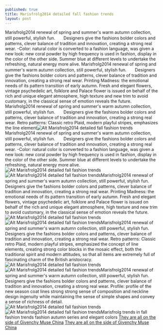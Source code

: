 ```yaml
---
published: true
title: Marisfrolg2014 detailed fall fashion trends
layout: post
---
```

Marisfrolg2014 renewal of spring and summer\'s warm autumn collection, still powerful, stylish fun.　　Designers give the fashions bolder colors and patterns, clever balance of tradition and innovation, creating a strong real wear. -Color: natural color is converted to a fashion language, was given a new look: new coral powder by high frequency is used in fashion, display in the color of the other side. Summer blue at different levels to undertake the refreshing, natural energy more alive. Marisfrolg2014 renewal of spring and summer\'s warm autumn collection, still powerful, stylish fun.　　Designers give the fashions bolder colors and patterns, clever balance of tradition and innovation, creating a strong real wear. Printing Madness: the emotional needs of its pattern transition of early autumn. Fresh and elegant flowers, vintage psychedelic art, folklore and Palace flower is issued on behalf of the rich and unique elegant atmosphere, high texture and new trim to avoid customary, in the classical sense of emotion reveals the future. Marisfrolg2014 renewal of spring and summer\'s warm autumn collection, still powerful, stylish fun.　　Designers give the fashions bolder colors and patterns, clever balance of tradition and innovation, creating a strong real wear. Retro patterns: Classic retro Plaid, modern playful stripes, emphasizes the line element![Alt Marisfrolg2014 detailed fall fashion trends](https://c1.staticflickr.com/1/631/22823324510_03de1c4ba0_b.jpg)Marisfrolg2014 renewal of spring and summer\'s warm autumn collection, still powerful, stylish fun.　　Designers give the fashions bolder colors and patterns, clever balance of tradition and innovation, creating a strong real wear. -Color: natural color is converted to a fashion language, was given a new look: new coral powder by high frequency is used in fashion, display in the color of the other side. Summer blue at different levels to undertake the refreshing, natural energy more alive.![Alt Marisfrolg2014 detailed fall fashion trends](https://c1.staticflickr.com/1/652/22725025937_0d07a4ab22_b.jpg)![Alt Marisfrolg2014 detailed fall fashion trends](https://c2.staticflickr.com/6/5756/22823342160_d1b9165da2_b.jpg)Marisfrolg2014 renewal of spring and summer\'s warm autumn collection, still powerful, stylish fun.　　Designers give the fashions bolder colors and patterns, clever balance of tradition and innovation, creating a strong real wear. Printing Madness: the emotional needs of its pattern transition of early autumn. Fresh and elegant flowers, vintage psychedelic art, folklore and Palace flower is issued on behalf of the rich and unique elegant atmosphere, high texture and new trim to avoid customary, in the classical sense of emotion reveals the future.![Alt Marisfrolg2014 detailed fall fashion trends](https://c2.staticflickr.com/6/5819/22725044327_05c53dd3e9_b.jpg)![Alt Marisfrolg2014 detailed fall fashion trends](https://c1.staticflickr.com/1/600/22823360930_54cbaa881b_b.jpg)Marisfrolg2014 renewal of spring and summer\'s warm autumn collection, still powerful, stylish fun.　　Designers give the fashions bolder colors and patterns, clever balance of tradition and innovation, creating a strong real wear. Retro patterns: Classic retro Plaid, modern playful stripes, emphasized the concept of line elements, creating strong color blocks in the mosaic effect, both the traditional spirit and modern attitudes, so that all items are extremely full of fascinating charm of the British aristocracy.![Alt Marisfrolg2014 detailed fall fashion trends](https://c1.staticflickr.com/1/664/22522329863_c0d8608d69_b.jpg)![Alt Marisfrolg2014 detailed fall fashion trends](https://c1.staticflickr.com/1/699/22725072917_2dcb3e1bdb_b.jpg)Marisfrolg2014 renewal of spring and summer\'s warm autumn collection, still powerful, stylish fun.　　Designers give the fashions bolder colors and patterns, clever balance of tradition and innovation, creating a strong real wear. Profile: profile of the new season coat lines strong strong sense of composition and neckline design ingenuity while maintaining the sense of simple shapes and convey a sense of richness of detail.![Alt Marisfrolg2014 detailed fall fashion trends](https://c2.staticflickr.com/6/5654/22751284569_bbfb5e253a_b.jpg)![Alt Marisfrolg2014 detailed fall fashion trends](https://c1.staticflickr.com/1/712/23129591112_abc6d3659b_z.jpg)Marisfrolg trends in fall fashion trends fashion autumn series and elegant colors [They are all on the side of Givenchy Muse China](http://www.faybag.com/2015/11/18/they-are-all-on-the-side-of-givenchy-muse-china-ming-xi/) [They are all on the side of Givenchy Muse China](http://www.faybag.com/2015/11/18/they-are-all-on-the-side-of-givenchy-muse-china-ming-xi/)